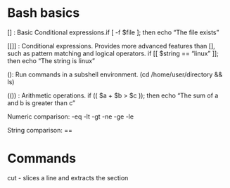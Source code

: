 # Bash basics
[] : Basic Conditional expressions.if [ -f $file ]; then echo “The file exists”

[[]] : Conditional expressions. Provides more advanced features than [], such as pattern matching and logical operators. if [[ $string == “linux” ]]; then echo “The string is linux”

(): Run commands in a subshell environment. (cd /home/user/directory && ls)

(()) : Arithmetic operations. if (( $a + $b > $c )); then echo “The sum of a and b is greater than c”

Numeric comparison: -eq -lt -gt -ne -ge -le 

String comparison: ==

# Commands

cut - slices a line and extracts the section


